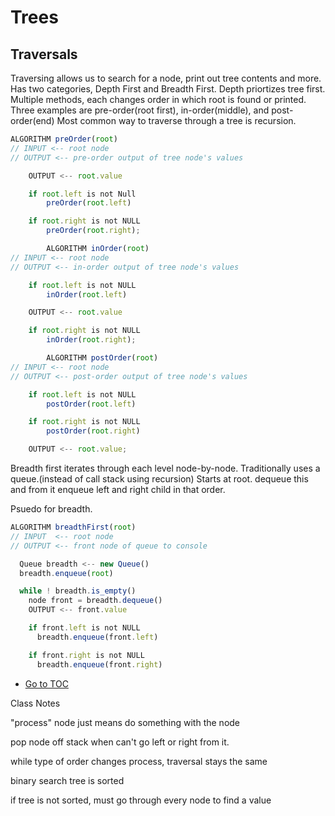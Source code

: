 # Trees

## Traversals

Traversing allows us to search for a node, print out tree contents and more.  Has two categories, Depth First and Breadth First.  Depth priortizes tree first.  Multiple methods, each changes order in which root is found or printed.  Three examples are pre-order(root first), in-order(middle), and post-order(end)
Most common way to traverse through a tree is recursion.  

```javascript
ALGORITHM preOrder(root)
// INPUT <-- root node
// OUTPUT <-- pre-order output of tree node's values

    OUTPUT <-- root.value

    if root.left is not Null
        preOrder(root.left)

    if root.right is not NULL
        preOrder(root.right);

        ALGORITHM inOrder(root)
// INPUT <-- root node
// OUTPUT <-- in-order output of tree node's values

    if root.left is not NULL
        inOrder(root.left)

    OUTPUT <-- root.value

    if root.right is not NULL
        inOrder(root.right);

        ALGORITHM postOrder(root)
// INPUT <-- root node
// OUTPUT <-- post-order output of tree node's values

    if root.left is not NULL
        postOrder(root.left)

    if root.right is not NULL
        postOrder(root.right)

    OUTPUT <-- root.value;
```

Breadth first iterates through each level node-by-node.  Traditionally uses a queue.(instead of call stack using recursion)  Starts at root.  dequeue this and from it enqueue left and right child in that order.  

Psuedo for breadth.

```javascript
ALGORITHM breadthFirst(root)
// INPUT  <-- root node
// OUTPUT <-- front node of queue to console

  Queue breadth <-- new Queue()
  breadth.enqueue(root)

  while ! breadth.is_empty()
    node front = breadth.dequeue()
    OUTPUT <-- front.value

    if front.left is not NULL
      breadth.enqueue(front.left)

    if front.right is not NULL
      breadth.enqueue(front.right)
```

- [Go to TOC](README.md)

Class Notes

"process" node just means do something with the node

pop node off stack when can't go left or right from it.

while type of order changes process, traversal stays the same

binary search tree is sorted

if tree is not sorted, must go through every node to find a value
